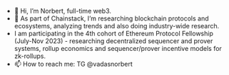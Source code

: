 - 👋 Hi, I’m Norbert, full-time web3.
- 🌱 As part of Chainstack, I’m researching blockchain protocols and ecosystems, analyzing trends and also doing industry-wide research.
- I am participating in the 4th cohort of Ethereum Protocol Fellowship (July-Nov 2023) - researching decentralized sequencer and prover systems, rollup economics and sequencer/prover incentive models for zk-rollups.
- 📫 How to reach me: TG @vadasnorbert 
